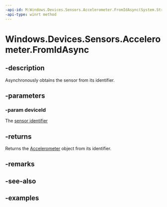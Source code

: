 ```yaml
---
-api-id: M:Windows.Devices.Sensors.Accelerometer.FromIdAsync(System.String)
-api-type: winrt method
---
```


<!-- Method syntax.
public IAsyncOperation<Accelerometer> Accelerometer.FromIdAsync(String deviceId)
-->

# Windows.Devices.Sensors.Accelerometer.FromIdAsync

## -description
Asynchronously obtains the sensor from its identifier.

## -parameters
### -param deviceId
The [sensor identifier](https://docs.microsoft.com/windows-hardware/drivers/install/device-instance-ids)

## -returns
Returns the [Accelerometer](accelerometer.md) object from its identifier.

## -remarks

## -see-also

## -examples

